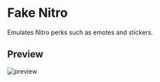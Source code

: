 # Fake Nitro
Emulates Nitro perks such as emotes and stickers.

## Preview
![preview](https://dolfies.needsmental.help/YmxuR893ej.png?key=isjKQcSrMMUHqQ)
